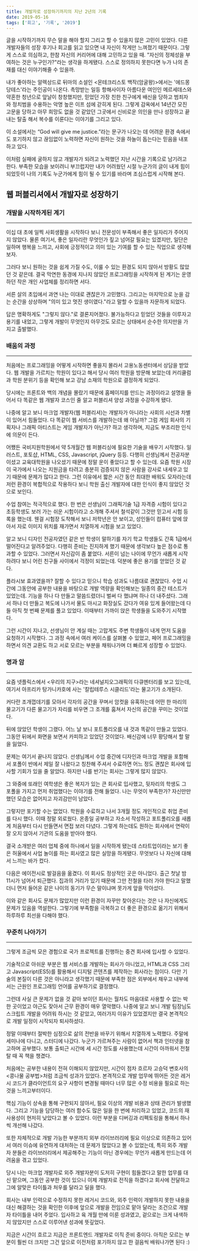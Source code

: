 ```yaml
---
title: 개발자로 성장하기까지의 지난 2년의 기록
date: 2019-05-16
tags: ['회고', '기록', '2019']
---
```


글을 시작하기까지 무슨 말을 해야 할지 그리고 할 수 있을지 많은 고민이 있었다. 다른 개발자들의 성장 후기나 회고를 읽고 있으면 내 자신이 작게만 느껴졌기 때문이다. 그렇게 스스로 의심하고, 한참 자신의 커리어에 대해 고민하고 있을 때. "자신의 정체성을 부여하는 것은 누구인가?"라는 생각을 하게됐다. 스스로 정의하지 못한다면 누가 나의 존재를 대신 이야기해줄 수 있을까.

내가 좋아하는 알렉상드로 뒤마의 소설인 <몬테크리스토 백작(암굴왕)>에서는 '에드몽 당테스'라는 주인공이 나온다. 촉망받는 일등 항해사이자 아름다운 여인인 메르세데스와 약혼한 청년으로 앞날이 창창했지만, 믿었던 가장 친한 친구에게 배신을 당하고 범죄자와 정치범을 수용하는 악명 높은 이프 섬에 갇히게 된다. 그렇게 감옥에서 14년간 모진 고문을 당하고 아무 희망도 없을 것 같았던 그곳에서 신비로운 의인을 만나 성장하고 끝내는 탈출 해서 복수를 이룬다는 이야기를 그리고 있다.

이 소설에서는 “God will give me justice.”라는 문구가 나오는 데 어려운 환경 속에서도 포기하지 않고 끊임없이 노력하면 자신이 원하는 것을 하늘이 돕는다는 믿음을 내포하고 있다.

이처럼 실패에 굴하지 않고 개발자가 되려고 노력했던 지난 시간을 기록으로 남기려고 한다. 부족한 모습을 보이려니 부끄럽지만 내가 어려웠던 시절 누군가의 글이 내게 힘이 되었듯이 나의 기록도 누군가에게 힘이 될 수 있기를 바라며 조심스럽게 시작해 본다.

## 웹 퍼블리셔에서 개발자로 성장하기

### 개발을 시작하게된 계기

---

이십 대 초에 일찍 사회생활을 시작하다 보니 전문성이 부족해서 좋은 일자리가 주어지지 않았다. 물론 여기서, 좋은 일자리란 무엇인가 짚고 넘어갈 필요는 있겠지만, 일단은 일하며 행복을 느끼고, 사회에 긍정적이고 의미 있는 기여를 할 수 있는 직업으로 생각해보자.

그러다 보니 원하는 것을 쉽게 가질 수도, 이룰 수 있는 환경도 되지 않아서 방황도 많았던 것 같은데. 결국 막연한 동경에 지나지 않았던 프로그래밍을 시작하게 된 계기는 운영하던 작은 개인 사업체를 정리하면 서다.

서른 살의 초입에서 과연 나는 이대로 괜찮은가 고민했다. 그리고는 마지막으로 눈을 감는 순간을 상상하며 "의미 있고 멋진 생이였다."라고 말할 수 있을까 자문하게 되었다.

답은 명확하게도 "그렇지 않다."로 결론지어졌다. 불가능하다고 믿었던 것들을 이루자고 용기를 내었고, 그렇게 개발이 무엇인지 아무것도 모르는 상태에서 순수한 의지만을 가지고 출발했다.

### 배움의 과정

---

처음에는 프로그래밍을 어떻게 시작하면 좋을지 몰라서 고용노동센터에서 상담을 받았다. 웹 개발을 가르치는 학원이 있다고 해서 당시 여러 학원을 방문해 보았는데 커리큘럼과 학원 분위기 등을 확인해 보고 강남 소재의 학원으로 결정하게 되었다.

당시에는 프론트와 백의 개념을 몰랐기 때문에 홈페이지를 만드는 과정이라고 설명을 들어서 다 똑같은 웹 개발자 코스인 줄 알고 퍼블리셔 양성 과정을 수강하게 됐다.

나중에 알고 보니 마크업 개발자(웹 퍼블리셔)는 개발자가 아니라는 사회의 시선과 차별이 있어서 힘들었다. 다 똑같이 웹 서비스를 개발하는데 왜 아닐까? 그럼 게임 회사의 기획자나 그래픽 아티스트는 게임 개발자가 아닌가? 하고 생각하며, 지금도 부조리한 인식에 의문이 든다.

어쨌든 국비지원학원에서 약 5개월간 웹 퍼블리싱에 필요한 기술을 배우기 시작했다. 일러스트, 포토샵, HTML, CSS, Javascript, jQuery 등등. 다행히 선생님께서 전공자분이셨고 교육대학원을 나오셨기 때문에 정말 운이 좋았다고 할 수 있는데. 요즘 학원 시장이 국가에서 나오는 지원금을 타려고 충분히 검증되지 않은 사람을 강사로 내세우고 있기 때문에 문제가 많다고 한다. 그런 이유에서 짧은 시간 동안 최대한 배워도 모자라는데 저런 환경이 복합적으로 작용하다 보니 학원 출신 개발자에 대한 인식이 좋지 않았던 것으로 보인다.

수업 참여는 적극적으로 했다. 한 번은 선생님이 그래픽기술 1급 자격증 시험이 있다고 초등학생도 보러 가는 쉬운 시험이라고 소개해 주셔서 철석같이 그것만 믿고서 시험 등록을 했는데. 웬걸 시험장 도착해서 보니 저학년은 안 보이고, 성인들이 컴퓨터 앞에 앉아서 자로 이미지 위치를 재가면서 치열하게 시험을 보고 있었다.

알고 보니 디자인 전공자였던 같은 반 학생이 말하기를 자기 학교 학생들도 간혹 1급에서 떨어진다고 알려주었다. 다행히 준비는 진지하게 했기 때문에 생각보다 높은 점수로 통과할 수 있었다. 그러면서 자신감이 좀 붙었다. 서른이 넘는 나이에 무언가 새롭게 시작하려다 보니 어린 친구들 사이에서 걱정이 되었는데. 덕분에 좋은 용기를 얻었던 것 같다.

플라시보 효과였을까? 잘할 수 있다고 믿으니 학습 성과도 나름대로 괜찮았다. 수업 시간에 그동안에 공부한 내용을 바탕으로 개발 역량을 확인해보는 일종의 중간 테스트가 있었는데. 기능을 하나 다 만들고 말씀드렸더니 벌써 다 했냐며 하나 더 내주셨다. 그래서 하나 더 만들고 복도에 나가서 물도 마시고 화장실도 갔다가 여유 있게 들어왔는데 다들 아직 첫 번째 문제를 풀고 있었다. 이때부터 가까이 앉은 학생들을 도와주기 시작했다.

그런 시간이 지나고, 선생님이 안 계실 때는 고맙게도 주변 학생들이 내게 먼저 도움을 요청하기 시작했다. 그 과정 속에서 여러 케이스를 살펴볼 수 있었고, 페어 프로그래밍을 하면서 의견 교환도 하고 서로 모르는 부분을 채워나가며 더 빠르게 성장할 수 있었다.

### 명과 암

---

요즘 넷플릭스에서 <우리의 지구>라는 네셔널지오그래픽의 다큐멘터리를 보고 있는데, 여기서 아프리카 탕가니카호에 사는 '칼립테루스 시클리드'라는 물고기가 소개된다.

커다란 조개껍데기를 모아서 각자의 공간을 꾸며서 암컷을 유혹하는데 어떤 한 마리의 물고기가 다른 물고기가 자리를 비우면 그 조개를 훔쳐서 자신의 공간을 꾸미는 것이었다.

뒤에 앉았던 학생이 그랬다. 어느 날 보니 포트폴리오를 내 것과 똑같이 만들고 있었다. 그동안 뒤에서 화면을 보면서 카피하고 있었던 것이었다. 배신감에 너무 황당해서 할 말을 잃었다.

문제는 여기서 끝나지 않았다. 선생님께서 수업 중간에 디자인과 마크업 개발을 포함해서 포폴이 반에서 제일 잘 나왔다고 칭찬해 주셔서 수료하면 어느 정도 괜찮은 회사에 입사할 기회가 있을 줄 알았다. 하지만 나를 반기는 회사는 그렇게 많지 않았다.

그 와중에 또래인 여학생은 좋은 복지가 있는 큰 회사로 입사했고, 뒷자리의 학생도 그 포폴을 가지고 먼저 취업했다는 이야기를 전해 들었다. 나는 무엇이 부족한가? 자신만만했던 모습은 없어지고 자괴감만이 남았다.

그렇지만 포기할 수는 없었다. 학원을 수료하고 나서 3개월 정도 개인적으로 취업 준비를 다시 했다. 이때 정말 외로웠다. 온종일 공부하고 자소서 작성하고 포트폴리오를 새롭게 처음부터 다시 만들면서 면접 보러 다녔다. 그렇게 하는데도 원하는 회사에서 연락이 잘 오지 않아서 기관의 도움을 받아야 했다.

결국 소개받은 여러 업체 중에 하나에서 일을 시작하게 됐는데 스타트업이라는 보기 좋은 허울에서 사업 놀이를 하는 회사였고 많은 실망을 하게됐다. 무엇보다 나 자신에 대해서 느끼는 바가 컸다.

다음은 에이전시로 발걸음을 옮겼다. 이 회사도 정상적인 곳은 아니었다. 출근 첫날 밤 11시가 넘어서 퇴근했다. 집과의 거리가 있기 때문에 그만 전철을 타러 가야 한다고 말했더니 먼저 들어온 같은 나이의 동기가 무슨 말이냐며 못가게 앞을 막아섰다.

이와 같은 회사도 문제가 많았지만 이런 환경이 자꾸만 찾아온다는 것은 나 자신에게도 문제가 있음을 역설한다. 그렇기에 부족함을 극복하고 더 좋은 환경으로 옮기기 위해서 하루하루 최선을 다해야 했다.

### 꾸준히 나아가기

---

그렇게 조금씩 모은 경험으로 국가 프로젝트를 진행하는 중견 회사에 입사할 수 있었다.

기술적으로 아쉬운 부분은 웹 서비스를 개발하는 회사가 아니었고, HTML과 CSS 그리고 Javascript(ES5)를 활용해서 디지털 콘텐츠를 제작하는 회사라는 점이다. 다만 기술의 본질이 다른 것은 아니라고 생각했기 때문에 부족한 점은 외부에서 채우고 내부에서는 근원인 프로그래밍 언어를 공부하기로 결정했다.

그런데 사실 큰 문제가 없을 것 같아 보이던 회사는 월차도 마음대로 사용할 수 없는 박한 곳이었고 야근도 잦아서 근무 환경이 매우 열악했다. 나중에 알고 보니 개발 팀장님도 스크립트 개발을 어려워 하시는 것 같았고, 여러가지 이유가 있었겠지만 결국 본격적으로 개발 일정이 시작되자 퇴사하셨다.

정말 이때부터 절박한 심정으로 삶의 전반을 바꾸기 위해서 치열하게 노력했다. 주말에 세미나에 다니고, 스터디에 나갔다. 누군가 가르쳐주는 사람이 없어서 책과 인터넷을 참고하며 공부했다. 보통 출퇴근 시간에 세 시간 정도를 사용했는데 시간이 아까워서 전철 탈 때 꼭 책을 챙겼다.

처음에는 공부한 내용이 전혀 이해되지 않았지만, 시간이 점차 흐르자 고승덕 변호사의 <콩나물 공부법>처럼 조금씩 성과가 있었다. 본격적으로 개발 업무에 뛰어든 것은 레거시 코드가 클라이언트의 요구 사항이 변경될 때마다 너무 많은 수정 비용을 필요로 하는 것을 느끼고부터이다.

핵심 기능이 상속을 통해 구현되지 않아서, 필요 이상의 개발 비용과 상태 관리가 발생했다. 그리고 기능을 담당하는 여러 함수도 많은 일을 한 번에 처리하고 있었고, 코드의 재사용성이 현저히 낮았다고 볼 수 있었다. 이런 부분을 디버깅과 리펙토링을 통해서 하나씩 개선해 나갔다.

또한 자체적으로 개발 가능한 부분까지 외부 라이브러리에 필요 이상으로 의존하고 있어서 여러 이슈에 유연하게 대처하는 데 문제가 많았다고 볼 수 있었는데, 특히 외주 개발자 분들은 라이브러리에서 제공해주는 기능이 아닌 경우에는 무언가 새롭게 만드는데 어려움을 겪고 있었다.

당시 나는 마크업 개발자로 외주 개발자분이 도저히 구현이 힘들겠다고 말한 업무를 대신 맡으며, 그동안 공부한 것이 있으니 이제 개발자로 전직을 하겠다고 회사에 전달하고 그에 알맞은 타이틀과 처우를 달라고 딜을 했다.

회사는 내부 인력으로 수정하지 못한 레거시 코드와, 외주 인력이 개발하지 못한 내용을 대신 해결하는 것을 확인한 이후에 앞으로 개발을 전임으로 맡아 달라는 조건으로 개발자 타이틀을 내어 주었다. 입사하고 육 개월 만에 이룬 성과였고, 겉으로는 크게 내색하지 않았지만 스스로 이루어낸 성과에 뜻깊었다.

지금은 시간이 흐르고 지금은 프론트엔드 개발자로 이직 준비 중이다. 아직은 모르는 부분이 훨씬 더 크지만 그건 앞으로 이전처럼 포기하지 않고 한 걸음씩 배워나가면 된다 :)
